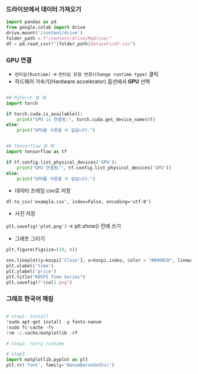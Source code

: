 ### 드라이브에서 데이터 가져오기
``` python
import pandas as pd
from google.colab import drive
drive.mount('/content/drive')
folder_path = f"/content/drive/MyDrive/"
df = pd.read_csv(f"{folder_path}datasets/df.csv")
```

### GPU 연결

- `런타임(Runtime)` → `런타임 유형 변경(Change runtime type)` 클릭
- 하드웨어 가속기(Hardware accelerator) 옵션에서 **GPU** 선택

```python

## PyTorch 쓸 때
import torch

if torch.cuda.is_available():
    print("GPU is 연결됨:", torch.cuda.get_device_name(0))
else:
    print("GPU를 사용할 수 없습니다.")


## Tensorflow 쓸 때
import tensorflow as tf

if tf.config.list_physical_devices('GPU'):
    print("GPU 연결됨:", tf.config.list_physical_devices('GPU'))
else:
    print("GPU를 사용할 수 없습니다.")


```

- 데이터 프레임 csv로 저장

`df.to_csv('example.csv', index=False, encoding='utf-8')`
- 사진 저장

`plt.savefig('plot.png')`
→ plt.show() 전에 쓰기

- 그래프 그리기
```python
plt.figure(figsize=(10, 8))

sns.lineplot(y=kospi['Close'], x=kospi.index, color = "#0000CD", linewidth = 2)
plt.xlabel('time')
plt.ylabel('price')
plt.title("KOSPI Time Series")
plt.savefig(f"{col}.png")
```


### 그래프 한국어 깨짐
```python

# step1. install
!sudo apt-get install -y fonts-nanum
!sudo fc-cache -fv
!rm ~/.cache/matplotlib -rf

# step2. retry runtime

# step3
import matplotlib.pyplot as plt
plt.rc('font', family='NanumBarunGothic')
``` 